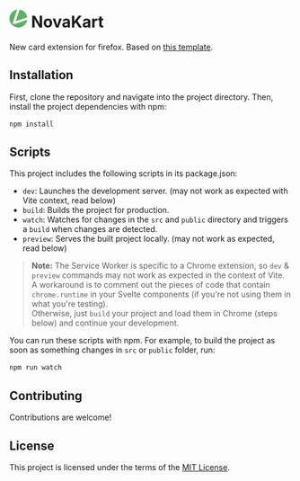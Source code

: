 # ![logo](./logo.svg) NovaKart

New card extension for firefox. Based on [this template](https://github.com/bullet-ant/extensions-with-svelte).

## Installation

First, clone the repository and navigate into the project directory. Then, install the project dependencies with npm:

```sh
npm install
```

## Scripts

This project includes the following scripts in its package.json:

- `dev`: Launches the development server. (may not work as expected with Vite context, read below)
- `build`: Builds the project for production.
- `watch`: Watches for changes in the `src` and `public` directory and triggers a `build` when changes are detected.
- `preview`: Serves the built project locally. (may not work as expected, read below)

> **Note:** The Service Worker is specific to a Chrome extension, so `dev` & `preview` commands may not work as expected in the context of Vite. <br>
> A workaround is to comment out the pieces of code that contain `chrome.runtime` in your Svelte components (if you're not using them in what you're testing). <br>
> Otherwise, just `build` your project and load them in Chrome (steps below) and continue your development.

You can run these scripts with npm. For example, to build the project as soon as something changes in `src` or `public` folder, run:

```sh
npm run watch
```

## Contributing

Contributions are welcome!

## License

This project is licensed under the terms of the [MIT License](LICENSE).
